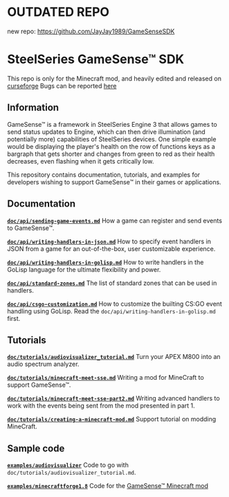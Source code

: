 # OUTDATED REPO #
new repo: https://github.com/JayJay1989/GameSenseSDK

# SteelSeries GameSense™ SDK #
This repo is only for the Minecraft mod, and heavily edited and released on [curseforge](https://minecraft.curseforge.com/projects/steelseries-gamesense)
Bugs can be reported [here](https://github.com/JayJay1989/gamesense-sdk/issues/new?template=bug_report.md)

## Information ##
GameSense™ is a framework in SteelSeries Engine 3 that allows games to
send status updates to Engine, which can then drive illumination (and
potentially more) capabilities of SteelSeries devices. One simple
example would be displaying the player's health on the row of
functions keys as a bargraph that gets shorter and changes from green
to red as their health decreases, even flashing when it gets
critically low.

This repository contains documentation, tutorials, and examples for
developers wishing to support GameSense™ in their games or
applications.

## Documentation ##

[**`doc/api/sending-game-events.md`**](https://github.com/SteelSeries/gamesense-sdk/blob/master/doc/api/sending-game-events.md)
How a game can register and send events to GameSense™.

[**`doc/api/writing-handlers-in-json.md`**](https://github.com/SteelSeries/gamesense-sdk/blob/master/doc/api/writing-handlers-in-json.md)
How to specify event handlers in JSON from a game for an
out-of-the-box, user customizable experience.

[**`doc/api/writing-handlers-in-golisp.md`**](https://github.com/SteelSeries/gamesense-sdk/blob/master/doc/api/writing-handlers-in-golisp.md)
How to write handlers in the GoLisp language for the ultimate
flexibility and power.

[**`doc/api/standard-zones.md`**](https://github.com/SteelSeries/gamesense-sdk/blob/master/doc/api/standard-zones.md)
The list of standard zones that can be used in handlers.

[**`doc/api/csgo-customization.md`**](https://github.com/SteelSeries/gamesense-sdk/blob/master/doc/api/csgo-customization.md)
How to customize the builting CS:GO event handling using GoLisp. Read
the `doc/api/writing-handlers-in-golisp.md` first.

## Tutorials ##

[**`doc/tutorials/audiovisualizer_tutorial.md`**](https://github.com/SteelSeries/gamesense-sdk/blob/master/doc/tutorials/audiovisualizer_tutorial.md)
Turn your APEX M800 into an audio spectrum analyzer.

[**`doc/tutorials/minecraft-meet-sse.md`**](https://github.com/SteelSeries/gamesense-sdk/blob/master/doc/tutorials/minecraft-meet-sse.md)
Writing a mod for MineCraft to support GameSense™.

[**`doc/tutorials/minecraft-meet-sse-part2.md`**](https://github.com/SteelSeries/gamesense-sdk/blob/master/doc/tutorials/minecraft-meet-sse-part2.md)
Writing advanced handlers to work with the events being sent from the mod
presented in part 1.

[**`doc/tutorials/creating-a-minecraft-mod.md`**](https://github.com/SteelSeries/gamesense-sdk/blob/master/doc/tutorials/creating-a-minecraft-mod.md)
Support tutorial on modding MineCraft.

## Sample code ##

[**`examples/audiovisualizer`**](https://github.com/SteelSeries/gamesense-sdk/tree/master/examples/audiovisualizer)
Code to go with `doc/tutorials/audiovisualizer_tutorial.md`.

[**`examples/minecraftforge1.8`**](https://github.com/SteelSeries/gamesense-sdk/tree/master/examples/minecraftforge1.8)
Code for the [GameSense™ Minecraft mod](http://www.technicpack.net/modpack/steelseries-gamesensetm.675193)

